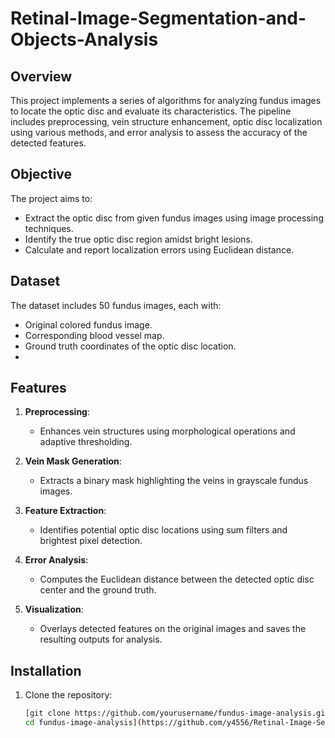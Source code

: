 # Retinal-Image-Segmentation-and-Objects-Analysis
## Overview  
This project implements a series of algorithms for analyzing fundus images to locate the optic disc and evaluate its characteristics. The pipeline includes preprocessing, vein structure enhancement, optic disc localization using various methods, and error analysis to assess the accuracy of the detected features.  

## Objective 
The project aims to:
- Extract the optic disc from given fundus images using image processing techniques.
- Identify the true optic disc region amidst bright lesions.
- Calculate and report localization errors using Euclidean distance.

## Dataset 
The dataset includes 50 fundus images, each with:
- Original colored fundus image.
- Corresponding blood vessel map.
- Ground truth coordinates of the optic disc location.
- 
## Features
1. **Preprocessing**:
   - Enhances vein structures using morphological operations and adaptive thresholding.

2. **Vein Mask Generation**:
   - Extracts a binary mask highlighting the veins in grayscale fundus images.

3. **Feature Extraction**:
   - Identifies potential optic disc locations using sum filters and brightest pixel detection.

4. **Error Analysis**:
   - Computes the Euclidean distance between the detected optic disc center and the ground truth.

5. **Visualization**:
   - Overlays detected features on the original images and saves the resulting outputs for analysis.

## Installation
1. Clone the repository:
   ```bash
   [git clone https://github.com/yourusername/fundus-image-analysis.git
   cd fundus-image-analysis](https://github.com/y4556/Retinal-Image-Segmentation-and-Objects-Analysis/tree/main)
